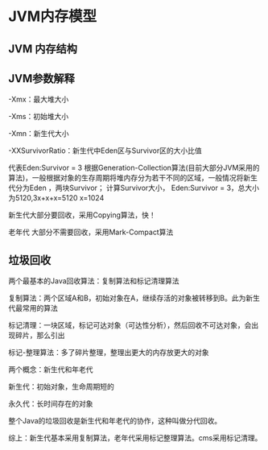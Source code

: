 # JVM内存模型

## JVM 内存结构

## JVM参数解释

-Xmx：最大堆大小

-Xms：初始堆大小

-Xmn：新生代大小

-XXSurvivorRatio：新生代中Eden区与Survivor区的大小比值

代表Eden:Survivor = 3    根据Generation-Collection算法(目前大部分JVM采用的算法)，一般根据对象的生存周期将堆内存分为若干不同的区域，一般情况将新生代分为Eden ，两块Survivor；    计算Survivor大小， Eden:Survivor = 3，总大小为5120,3x+x+x=5120  x=1024

新生代大部分要回收，采用Copying算法，快！

老年代 大部分不需要回收，采用Mark-Compact算法

## 垃圾回收

两个最基本的Java回收算法：复制算法和标记清理算法

复制算法：两个区域A和B，初始对象在A，继续存活的对象被转移到B。此为新生代最常用的算法

标记清理：一块区域，标记可达对象（可达性分析），然后回收不可达对象，会出现碎片，那么引出

标记-整理算法：多了碎片整理，整理出更大的内存放更大的对象

两个概念：新生代和年老代

新生代：初始对象，生命周期短的

永久代：长时间存在的对象

整个Java的垃圾回收是新生代和年老代的协作，这种叫做分代回收。

综上：新生代基本采用复制算法，老年代采用标记整理算法。cms采用标记清理。

